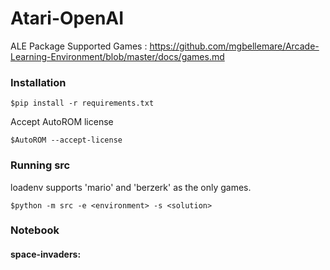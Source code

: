 # Atari-OpenAI

ALE Package Supported Games : https://github.com/mgbellemare/Arcade-Learning-Environment/blob/master/docs/games.md

### Installation


```$pip install -r requirements.txt```


Accept AutoROM license

```$AutoROM --accept-license```


### Running src

loadenv supports 'mario' and 'berzerk' as the only games.

```$python -m src -e <environment> -s <solution>```


### Notebook

#### space-invaders:

